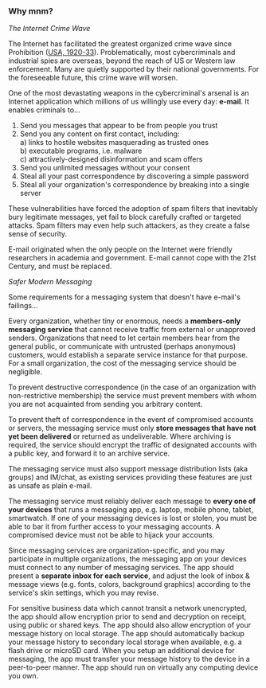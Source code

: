 ### Why mnm?

_The Internet Crime Wave_

The Internet has facilitated the greatest organized crime wave since Prohibition 
([USA, 1920-33](https://en.wikipedia.org/wiki/Prohibition_in_the_United_States)). Problematically, 
most cybercriminals and industrial spies are overseas, beyond the reach of US or Western 
law enforcement. Many are quietly supported by their national governments. 
For the foreseeable future, this crime wave will worsen.

One of the most devastating weapons in the cybercriminal's arsenal is an Internet application 
which millions of us willingly use every day: **e-mail**. It enables criminals to...

1. Send you messages that appear to be from people you trust
2. Send you any content on first contact, including:  
   a) links to hostile websites masquerading as trusted ones  
   b) executable programs, i.e. malware  
   c) attractively-designed disinformation and scam offers  
3. Send you unlimited messages without your consent
4. Steal all your past correspondence by discovering a simple password
5. Steal all your organization's correspondence by breaking into a single server

These vulnerabilities have forced the adoption of spam filters that inevitably bury legitimate 
messages, yet fail to block carefully crafted or targeted attacks. Spam filters may even help such 
attackers, as they create a false sense of security.

E-mail originated when the only people on the Internet were friendly researchers 
in academia and government. E-mail cannot cope with the 21st Century, and must be replaced.

_Safer Modern Messaging_

Some requirements for a messaging system that doesn't have e-mail's failings...

Every organization, whether tiny or enormous, needs a **members-only messaging service** 
that cannot receive traffic from external or unapproved senders. 
Organizations that need to let certain members hear from the general public, 
or communicate with untrusted (perhaps anonymous) customers, 
would establish a separate service instance for that purpose. 
For a small organization, the cost of the messaging service should be negligible. 

To prevent destructive correspondence (in the case of an organization with non-restrictive membership) 
the service must prevent members with whom you are not acquainted from sending you arbitrary content. 

To prevent theft of correspondence in the event of compromised accounts or servers, the messaging service 
must only **store messages that have not yet been delivered** or returned as undeliverable. 
Where archiving is required, the service should encrypt the traffic of designated accounts 
with a public key, and forward it to an archive service.

The messaging service must also support message distribution lists (aka groups) and IM/chat, 
as existing services providing these features are just as unsafe as plain e-mail. 

The messaging service must reliably deliver each message to **every one of your devices** that runs a messaging app, 
e.g. laptop, mobile phone, tablet, smartwatch. 
If one of your messaging devices is lost or stolen, you must be able to bar it from further access to your 
messaging accounts. A compromised device must not be able to hijack your accounts. 

Since messaging services are organization-specific, and you may participate in multiple organizations, 
the messaging app on your devices must connect to any number of messaging services. 
The app should present a **separate inbox for each service**, and adjust the look of inbox & message views 
(e.g. fonts, colors, background graphics) according to the service's skin settings, which you may revise. 

For sensitive business data which cannot transit a network unencrypted, the app 
should allow encryption prior to send and decryption on receipt, using public or shared keys.
The app should also allow encryption of your message history on local storage. 
The app should automatically backup your message history to secondary local storage when available, 
e.g. a flash drive or microSD card. 
When you setup an additional device for messaging, 
the app must transfer your message history to the device in a peer-to-peer manner. 
The app should run on virtually any computing device you own. 


